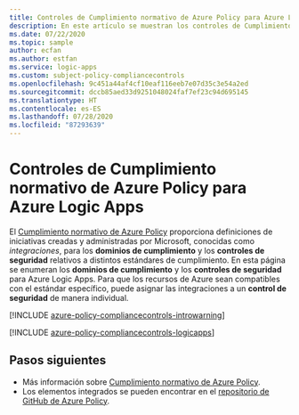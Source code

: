 ```yaml
---
title: Controles de Cumplimiento normativo de Azure Policy para Azure Logic Apps
description: En este artículo se muestran los controles de Cumplimiento normativo de Azure Policy disponibles para Azure Logic Apps. Estas definiciones de directivas integradas proporcionan enfoques comunes para administrar el cumplimiento de los recursos de Azure.
ms.date: 07/22/2020
ms.topic: sample
author: ecfan
ms.author: estfan
ms.service: logic-apps
ms.custom: subject-policy-compliancecontrols
ms.openlocfilehash: 9c451a44af4cf10eaf116eeb7e07d35c3e54a2ed
ms.sourcegitcommit: dccb85aed33d9251048024faf7ef23c94d695145
ms.translationtype: HT
ms.contentlocale: es-ES
ms.lasthandoff: 07/28/2020
ms.locfileid: "87293639"
---
```

# <a name="azure-policy-regulatory-compliance-controls-for-azure-logic-apps"></a>Controles de Cumplimiento normativo de Azure Policy para Azure Logic Apps

El [Cumplimiento normativo de Azure Policy](../governance/policy/concepts/regulatory-compliance.md) proporciona definiciones de iniciativas creadas y administradas por Microsoft, conocidas como _integraciones_, para los **dominios de cumplimiento** y los **controles de seguridad** relativos a distintos estándares de cumplimiento. En esta página se enumeran los **dominios de cumplimiento** y los **controles de seguridad** para Azure Logic Apps. Para que los recursos de Azure sean compatibles con el estándar específico, puede asignar las integraciones a un **control de seguridad** de manera individual.

[!INCLUDE [azure-policy-compliancecontrols-introwarning](../../includes/policy/standards/intro-warning.md)]

[!INCLUDE [azure-policy-compliancecontrols-logicapps](../../includes/policy/standards/byrp/microsoft.logic.md)]

## <a name="next-steps"></a>Pasos siguientes

- Más información sobre [Cumplimiento normativo de Azure Policy](../governance/policy/concepts/regulatory-compliance.md).
- Los elementos integrados se pueden encontrar en el [repositorio de GitHub de Azure Policy](https://github.com/Azure/azure-policy).